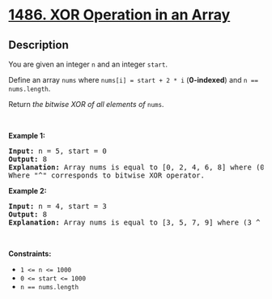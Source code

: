 # [1486. XOR Operation in an Array](https://leetcode.com/problems/xor-operation-in-an-array)

## Description

<p>You are given an integer <code>n</code> and an integer <code>start</code>.</p>

<p>Define an array <code>nums</code> where <code>nums[i] = start + 2 * i</code> (<strong>0-indexed</strong>) and <code>n == nums.length</code>.</p>

<p>Return <em>the bitwise XOR of all elements of</em> <code>nums</code>.</p>

<p>&nbsp;</p>
<p><strong class="example">Example 1:</strong></p>

<pre><strong>Input:</strong> n = 5, start = 0
<strong>Output:</strong> 8
<strong>Explanation:</strong> Array nums is equal to [0, 2, 4, 6, 8] where (0 ^ 2 ^ 4 ^ 6 ^ 8) = 8.
Where "^" corresponds to bitwise XOR operator.
</pre>

<p><strong class="example">Example 2:</strong></p>

<pre><strong>Input:</strong> n = 4, start = 3
<strong>Output:</strong> 8
<strong>Explanation:</strong> Array nums is equal to [3, 5, 7, 9] where (3 ^ 5 ^ 7 ^ 9) = 8.
</pre>

<p>&nbsp;</p>
<p><strong>Constraints:</strong></p>

<ul>
	<li><code>1 &lt;= n &lt;= 1000</code></li>
	<li><code>0 &lt;= start &lt;= 1000</code></li>
	<li><code>n == nums.length</code></li>
</ul>
